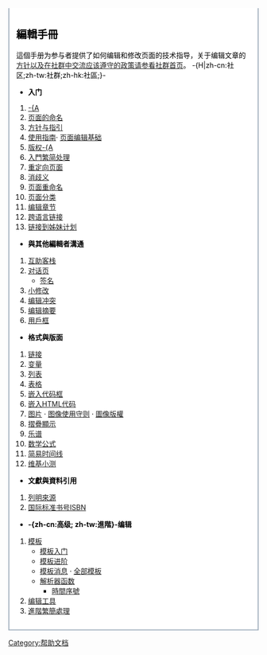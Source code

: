 <div style="border:2px solid #A3B1BF; padding:.5em 1em 1em 1em; border-top:none; background-color:#fff; color:#000">

## 編輯手冊

這個手册为参与者提供了如何编辑和修改页面的技术指导，关于编辑文章的[方针以及在社群中交流应该遵守的政策请参看](https://zh.wikipedia.org/wiki/wikipedia:守则与指导 "wikilink")[社群首页](https://zh.wikipedia.org/wiki/wikipedia:社区 "wikilink")。
<onlyinclude> -{H|zh-cn:社区;zh-tw:社群;zh-hk:社區;}-

  - **入门**

<!-- end list -->

1.  [-{A](https://zh.wikipedia.org/wiki/Help:创建新页面 "wikilink")
2.  [页面的命名](https://zh.wikipedia.org/wiki/Wikipedia:命名常规 "wikilink")
3.  [方针与指引](https://zh.wikipedia.org/wiki/Wikipedia:方针与指引 "wikilink")
4.  [使用指南](https://zh.wikipedia.org/wiki/Wikipedia:使用指南 "wikilink")·
    [页面编辑基础](https://zh.wikipedia.org/wiki/Help:编辑页面 "wikilink")
5.  [版权-{A](https://zh.wikipedia.org/wiki/Wikipedia:版权信息 "wikilink")
6.  [入門繁简处理](https://zh.wikipedia.org/wiki/Help:中文维基百科的繁简处理 "wikilink")
7.  [重定向页面](https://zh.wikipedia.org/wiki/Help:重定向 "wikilink")
8.  [消歧义](https://zh.wikipedia.org/wiki/Wikipedia:消歧义 "wikilink")
9.  [页面重命名](https://zh.wikipedia.org/wiki/Help:页面重命名 "wikilink")
10. [页面分类](https://zh.wikipedia.org/wiki/Wikipedia:頁面分類 "wikilink")
11. [编辑章节](https://zh.wikipedia.org/wiki/Help:章节 "wikilink")
12. [跨语言链接](https://zh.wikipedia.org/wiki/Help:跨语言链接 "wikilink")
13. [链接到姊妹计划](https://zh.wikipedia.org/wiki/Wikipedia:姊妹计划 "wikilink")

<!-- end list -->

  - **與其他編輯者溝通**

<!-- end list -->

1.  [互助客栈](https://zh.wikipedia.org/wiki/Wikipedia:互助客栈 "wikilink")
2.  [对话页](https://zh.wikipedia.org/wiki/Wikipedia:讨论页 "wikilink")
      - [签名](https://zh.wikipedia.org/wiki/Wikipedia:在讨论页上签名 "wikilink")
3.  [小修改](https://zh.wikipedia.org/wiki/Help:小修改 "wikilink")
4.  [编辑冲突](https://zh.wikipedia.org/wiki/Help:编辑冲突 "wikilink")
5.  [编辑摘要](https://zh.wikipedia.org/wiki/Help:编辑摘要 "wikilink")
6.  [用戶框](../Page/维基百科:用戶框.md "wikilink")

<!-- end list -->

  - **格式與版面**

<!-- end list -->

1.  [链接](https://zh.wikipedia.org/wiki/Help:链接 "wikilink")
2.  [变量](https://zh.wikipedia.org/wiki/Help:变量 "wikilink")
3.  [列表](https://zh.wikipedia.org/wiki/Wikipedia:列表 "wikilink")
4.  [表格](https://zh.wikipedia.org/wiki/Wikipedia:表格 "wikilink")
5.  [嵌入代码框](https://zh.wikipedia.org/wiki/Wikipedia:代码框 "wikilink")
6.  [嵌入HTML代码](https://zh.wikipedia.org/wiki/Help:HTML "wikilink")
7.  [图片](https://zh.wikipedia.org/wiki/Wikipedia:图片教程 "wikilink") ·
    [图像使用守则](https://zh.wikipedia.org/wiki/Wikipedia:图像使用守则 "wikilink")
    · [圖像版權](https://zh.wikipedia.org/wiki/Wikipedia:圖像版權標誌 "wikilink")
8.  [摺疊顯示](https://zh.wikipedia.org/wiki/Help:摺疊顯示 "wikilink")
9.  [乐谱](https://zh.wikipedia.org/wiki/Help:乐谱 "wikilink")
10. [数学公式](https://zh.wikipedia.org/wiki/Help:数学公式 "wikilink")
11. [简易时间线](https://zh.wikipedia.org/wiki/Help:简易时间线语法 "wikilink")
12. [维基小测](https://zh.wikipedia.org/wiki/Help:小測 "wikilink")

<!-- end list -->

  - **文獻與資料引用**

<!-- end list -->

1.  [列明來源](https://zh.wikipedia.org/wiki/Wikipedia:列明來源 "wikilink")
2.  [国际标准书号ISBN](../Page/帮助:国际标准书号.md "wikilink")

<!-- end list -->

  - **-{zh-cn:高级; zh-tw:進階}-编辑**

<!-- end list -->

1.  [模板](https://zh.wikipedia.org/wiki/Wikipedia:模板名字空间 "wikilink")
      - [模板入门](https://zh.wikipedia.org/wiki/Help:模板入门 "wikilink")
      - [模板进阶](https://zh.wikipedia.org/wiki/Help:模板 "wikilink")
      - [模板消息](https://zh.wikipedia.org/wiki/Wikipedia:模板消息 "wikilink")
        ·
        [全部模板](https://zh.wikipedia.org/wiki/Category:维基百科模板 "wikilink")
      - [解析器函数](https://zh.wikipedia.org/wiki/Help:解析器函数 "wikilink")
          - [時間序號](https://zh.wikipedia.org/wiki/Help:時間序號 "wikilink")
2.  [编辑工具](https://zh.wikipedia.org/wiki/Help:编辑工具 "wikilink")
3.  [進階繁簡處理](https://zh.wikipedia.org/wiki/Help:進階繁簡處理 "wikilink")

</onlyinclude>

</div>

[Category:帮助文档](https://zh.wikipedia.org/wiki/Category:帮助文档 "wikilink")